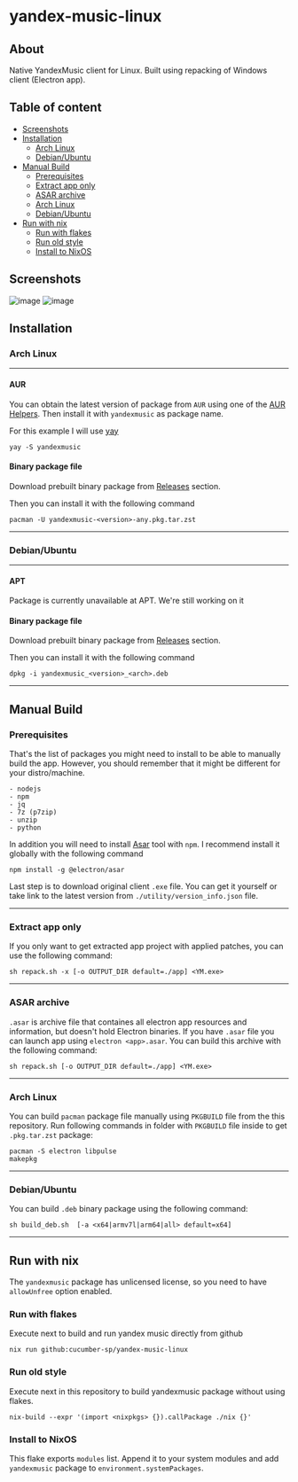 # yandex-music-linux

## About
Native YandexMusic client for Linux. Built using repacking of Windows client (Electron app).

## Table of content
- [Screenshots](#screenshots)
- [Installation](#installation)
   - [Arch Linux](#arch-linux)
   - [Debian/Ubuntu](#debianubuntu)
- [Manual Build](#manual-build)
   - [Prerequisites](#prerequisites)
   - [Extract app only](#extract-app-only)
   - [ASAR archive](#asar-archive)
   - [Arch Linux](#arch-linux-1)
   - [Debian/Ubuntu](#debianubuntu-1)
- [Run with nix](#run-with-nix)
   - [Run with flakes](#run-with-flakes)
   - [Run old style](#run-old-style)
   - [Install to NixOS](#install-to-nixos)

## Screenshots
![image](https://github.com/cucumber-sp/yandex-music-linux/assets/100789522/ab2f69ee-efc4-4a33-8110-131b4c4ff4de)
![image](https://github.com/cucumber-sp/yandex-music-linux/assets/100789522/de618654-15d1-4103-a323-faa00086d0a2)


## Installation

### Arch Linux

***

#### AUR

You can obtain the latest version of package from `AUR` using one of the [AUR Helpers](https://wiki.archlinux.org/title/AUR_helpers). Then install it with `yandexmusic` as package name.

For this example I will use [yay](https://github.com/Jguer/yay)

```
yay -S yandexmusic
```

#### Binary package file

Download prebuilt binary package from [Releases](https://github.com/cucumber-sp/yandex-music-linux/releases) section.

Then you can install it with the following command

```
pacman -U yandexmusic-<version>-any.pkg.tar.zst
```

***

### Debian/Ubuntu

***

#### APT

Package is currently unavailable at APT. We're still working on it

#### Binary package file

Download prebuilt binary package from [Releases](https://github.com/cucumber-sp/yandex-music-linux/releases) section.

Then you can install it with the following command

```
dpkg -i yandexmusic_<version>_<arch>.deb
```

***

## Manual Build

### Prerequisites

That's the list of packages you might need to install to be able to manually build the app. However, you should remember that it might be different for your distro/machine.

```
- nodejs
- npm
- jq
- 7z (p7zip)
- unzip
- python
```

In addition you will need to install [Asar](https://github.com/electron/asar) tool with `npm`. I recommend install it globally with the following command

```
npm install -g @electron/asar
```

Last step is to download original client `.exe` file. You can get it yourself or take link to the latest version from `./utility/version_info.json` file.

***

### Extract app only

If you only want to get extracted app project with applied patches, you can use the following command:

```
sh repack.sh -x [-o OUTPUT_DIR default=./app] <YM.exe>
```
***

### ASAR archive

`.asar` is archive file that containes all electron app resources and information, but doesn't hold Electron binaries. If you have `.asar` file you can launch app using `electron <app>.asar`. You can build this archive with the following command:

```
sh repack.sh [-o OUTPUT_DIR default=./app] <YM.exe>
```

***

### Arch Linux

You can build `pacman` package file manually using `PKGBUILD` file from the this repository. Run following commands in folder with `PKGBUILD` file inside to get `.pkg.tar.zst` package:

```
pacman -S electron libpulse
makepkg
```

***

### Debian/Ubuntu

You can build `.deb` binary package using the following command:

```
sh build_deb.sh  [-a <x64|armv7l|arm64|all> default=x64]
```

***

## Run with nix

The `yandexmusic` package has unlicensed license, so you need to have
`allowUnfree` option enabled.

### Run with flakes

Execute next to build and run yandex music directly from github

```
nix run github:cucumber-sp/yandex-music-linux
```

### Run old style

Execute next in this repository to build yandexmusic package without using
flakes.

```
nix-build --expr '(import <nixpkgs> {}).callPackage ./nix {}'
```

### Install to NixOS

This flake exports `modules` list. Append it to your system modules and add
`yandexmusic` package to `environment.systemPackages`.
